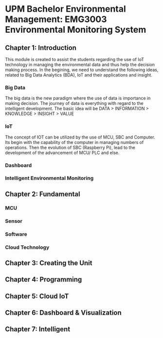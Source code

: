 # UPM Bachelor Environmental Management: EMG3003 Environmental Monitoring System
## Chapter 1: Introduction
This module is created to assist the students regarding the use of IoT technology in managing the environmental data and thus help the decision making process. In the begining, we need to understand the following ideas, related to Big Data Analytics (BDA), IoT and their applications and insight.

### Big Data
The big data is the new paradigm where the use of data is importance in making decision. The journey of data is everything with regard to the intelligent development. The basic idea will be DATA > INFORMATION > KNOWLEDGE > INSIGHT > VALUE

### IoT
The concept of IOT can be utilized by the use of MCU, SBC and Computer. Its begin with the capability of the computer in managing numbers of operations. Then the evolution of SBC (Raspberry Pi), lead to the development of the advancement of MCU/ PLC and else.

### Dashboard
### Intelligent Environmental Monitoring

## Chapter 2: Fundamental
### MCU
### Sensor
### Software
### Cloud Technology

## Chapter 3: Creating the Unit

## Chapter 4: Programming
## Chapter 5: Cloud IoT
## Chapter 6: Dashboard & Visualization
## Chapter 7: Intelligent
